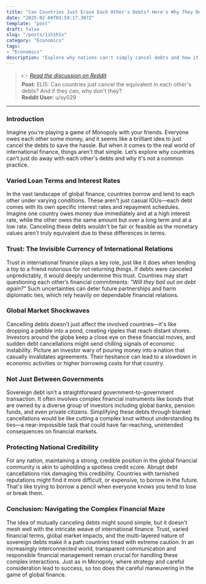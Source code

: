```yaml
---
title: "Can Countries Just Erase Each Other's Debts? Here's Why They Don't"
date: "2025-02-04T03:59:17.307Z"
template: "post"
draft: false
slug: "/posts/1ih1h1x"
category: "Economics"
tags:
- "Economics"
description: "Explore why nations can't simply cancel debts and how it affects global trust and finance."
---
```

>👉 [_Read the discussion on Reddit_](https://www.reddit.com/r/explainlikeimfive/comments/1ih1h1x)  
>**Post:** ELI5: Can countries just cancel the equivalent in each other's debts? And if they can, why don't they?  
>**Reddit User:** u/sy029  

---
### Introduction

Imagine you're playing a game of Monopoly with your friends. Everyone owes each other some money, and it seems like a brilliant idea to just cancel the debts to save the hassle. But when it comes to the real world of international finance, things aren't that simple. Let’s explore why countries can't just do away with each other's debts and why it's not a common practice.

### Varied Loan Terms and Interest Rates

In the vast landscape of global finance, countries borrow and lend to each other under varying conditions. These aren't just casual IOUs—each debt comes with its own specific interest rates and repayment schedules. Imagine one country owes money due immediately and at a high interest rate, while the other owes the same amount but over a long term and at a low rate. Canceling these debts wouldn't be fair or feasible as the monetary values aren't truly equivalent due to these differences in terms.

### Trust: The Invisible Currency of International Relations

Trust in international finance plays a key role, just like it does when lending a toy to a friend notorious for not returning things. If debts were canceled unpredictably, it would deeply undermine this trust. Countries may start questioning each other’s financial commitments: *"Will they bail out on debt again?"* Such uncertainties can deter future partnerships and harm diplomatic ties, which rely heavily on dependable financial relations.

### Global Market Shockwaves

Cancelling debts doesn't just affect the involved countries—it's like dropping a pebble into a pond, creating ripples that reach distant shores. Investors around the globe keep a close eye on these financial moves, and sudden debt cancellations might send chilling signals of economic instability. Picture an investor wary of pouring money into a nation that casually invalidates agreements. Their hesitance can lead to a slowdown in economic activities or higher borrowing costs for that country.

### Not Just Between Governments

Sovereign debt isn’t a straightforward government-to-government transaction. It often involves complex financial instruments like bonds that are owned by a diverse group of investors including global banks, pension funds, and even private citizens. Simplifying these debts through blanket cancellations would be like cutting a complex knot without understanding its ties—a near-impossible task that could have far-reaching, unintended consequences on financial markets.

### Protecting National Credibility

For any nation, maintaining a strong, credible position in the global financial community is akin to upholding a spotless credit score. Abrupt debt cancellations risk damaging this credibility. Countries with tarnished reputations might find it more difficult, or expensive, to borrow in the future. That's like trying to borrow a pencil when everyone knows you tend to lose or break them.

### Conclusion: Navigating the Complex Financial Maze

The idea of mutually canceling debts might sound simple, but it doesn't mesh well with the intricate weave of international finance. Trust, varied financial terms, global market impacts, and the multi-layered nature of sovereign debts make it a path countries tread with extreme caution. In an increasingly interconnected world, transparent communication and responsible financial management remain crucial for handling these complex interactions. Just as in Monopoly, where strategy and careful consideration lead to success, so too does the careful maneuvering in the game of global finance.